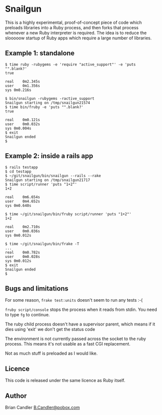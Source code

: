 Snailgun
========

This is a highly experimental, proof-of-concept piece of code which preloads
libraries into a Ruby process, and then forks that process whenever a new
Ruby interpreter is required. The idea is to reduce the slooooow startup of
Ruby apps which require a large number of libraries.

Example 1: standalone
---------------------

    $ time ruby -rubygems -e 'require "active_support"' -e 'puts "".blank?'
    true

    real	0m2.345s
    user	0m1.356s
    sys	0m0.216s
    
    $ bin/snailgun -rubygems -ractive_support
    Snailgun starting on /tmp/snailgun21574
    $ time bin/fruby -e 'puts "".blank?'
    true
    
    real	0m0.121s
    user	0m0.032s
    sys	0m0.004s
    $ exit
    Snailgun ended
    $ 

Example 2: inside a rails app
-----------------------------

    $ rails testapp
    $ cd testapp
    $ ~/git/snailgun/bin/snailgun --rails --rake
    Snailgun starting on /tmp/snailgun21717
    $ time script/runner 'puts "1+2"'
    1+2

    real	0m6.654s
    user	0m4.652s
    sys	0m0.640s
    
    $ time ~/git/snailgun/bin/fruby script/runner 'puts "1+2"'
    1+2

    real	0m2.710s
    user	0m0.036s
    sys	0m0.012s

    $ time ~/git/snailgun/bin/frake -T
    ...
    real	0m0.782s
    user	0m0.028s
    sys	0m0.012s
    $ exit
    Snailgun ended
    $ 

Bugs and limitations
--------------------
For some reason, `frake test:units` doesn't seem to run any tests :-(

`fruby script/console` stops the process when it reads from stdin. You need
to type `fg` to continue.

The ruby child process doesn't have a supervisor parent, which means if
it dies using 'exit' we don't get the status code

The environment is not currently passed across the socket to the ruby
process. This means it's not usable as a fast CGI replacement.

Not as much stuff is preloaded as I would like.

Licence
-------
This code is released under the same licence as Ruby itself.

Author
------
Brian Candler <B.Candler@pobox.com>

